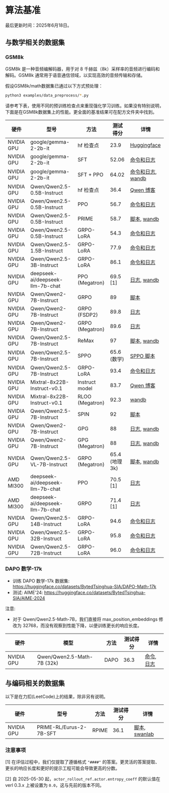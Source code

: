 # 算法基准

最后更新时间：2025年6月18日。

## 与数学相关的数据集

### GSM8k

GSM8k 是一种音频编解码器，用于对 8 千赫兹（8k）采样率的音频进行编码和解码。GSM8k 通常用于语音通信领域，以实现高效的音频传输和存储。

假设GSM8k/math数据集已通过以下方式预处理：

```bash
python3 examples/data_preprocess/*.py
```

请参考下表，使用不同的预训练检查点来重现强化学习训练。如果没有特别说明，下面是在GSM8k数据集上的性能。更全面的基准结果可在配方文件夹中找到。

| 硬件         | 型号                              | 方法              | 测试得分    | 详情 |
|-------------|----------------------------------|-------------------|--------------|---------|
| NVIDIA GPU  | google/gemma-2-2b-it             | hf 检查点         | 23.9         | [Huggingface](https://huggingface.co/google/gemma-2-2b-it#benchmark-results) |
| NVIDIA GPU  | google/gemma-2-2b-it             | SFT               | 52.06        | [命令和日志](https://github.com/eric-haibin-lin/verl-data/blob/experiments/gsm8k/gemma-2-2b-it-sft-0.411.log) |
| NVIDIA GPU  | google/gemma-2-2b-it             | SFT + PPO         | 64.02        | [命令和日志](https://github.com/eric-haibin-lin/verl-data/blob/experiments/gsm8k/gemma-2-2b-it-ppo-bsz512_4-prompt1024-resp-512-0.640.log), [wandb](https://api.wandb.ai/links/verl-team/h7ux8602) |
| NVIDIA GPU  | Qwen/Qwen2.5-0.5B-Instruct       | hf 检查点         | 36.4         | [Qwen 博客](https://qwenlm.github.io/blog/qwen2.5-llm/) |
| NVIDIA GPU  | Qwen/Qwen2.5-0.5B-Instruct       | PPO               | 56.7         | [命令和日志](https://github.com/eric-haibin-lin/verl-data/blob/experiments/gsm8k/Qwen2.5-0.5B-bsz256_2-prompt1024-resp512-0.567.log) |
| NVIDIA GPU  | Qwen/Qwen2.5-0.5B-Instruct       | PRIME             | 58.7         | [脚本](https://github.com/volcengine/verl/blob/main/recipe/prime/run_prime_qwen.sh), [wandb](https://api.wandb.ai/links/zefan-wang-thu-tsinghua-university/rxd1btvb) |
| NVIDIA GPU  | Qwen/Qwen2.5-0.5B-Instruct       | GRPO-LoRA         | 54.3         | [命令和日志](https://github.com/eric-haibin-lin/verl-data/blob/experiments/gsm8k/Qwen2.5-0.5B-bsz64_2-prompt512-resp1024-lorarank32-score0.543.log)|
| NVIDIA GPU  | Qwen/Qwen2.5-1.5B-Instruct       | GRPO-LoRA         | 77.9         | [命令和日志](https://github.com/eric-haibin-lin/verl-data/blob/experiments/gsm8k/Qwen2.5-1.5B-bsz64_2-prompt512-resp1024-lorarank32-score0.779.log)|
| NVIDIA GPU  | Qwen/Qwen2.5-3B-Instruct         | GRPO-LoRA         | 86.1         | [命令和日志](https://github.com/eric-haibin-lin/verl-data/blob/experiments/gsm8k/Qwen2.5-3B-bsz64_2-prompt512-resp1024-lorarank32-score0.861.log)|
| NVIDIA GPU  | deepseek-ai/deepseek-llm-7b-chat | PPO (Megatron)    | 69.5 [1]     | [日志](https://github.com/eric-haibin-lin/verl-data/blob/experiments/gsm8k/deepseek-llm-7b-chat-megatron-bsz256_4-prompt512-resp512-0.695.log), [wandb](https://wandb.ai/verl-team/verl_megatron_gsm8k_examples/runs/10fetyr3) |
| NVIDIA GPU  | Qwen/Qwen2-7B-Instruct           | GRPO              | 89           | [脚本](https://github.com/volcengine/verl/blob/a65c9157bc0b85b64cd753de19f94e80a11bd871/examples/grpo_trainer/run_qwen2-7b_seq_balance.sh) |
| NVIDIA GPU  | Qwen/Qwen2-7B-Instruct           | GRPO (FSDP2)      | 89.8         | [日志](https://github.com/eric-haibin-lin/verl-data/blob/experiments/gsm8k/qwen2-7b-fsdp2.log) |
| NVIDIA GPU  | Qwen/Qwen2-7B-Instruct           | GRPO (Megatron)   | 89.6         | [日志](https://github.com/eric-haibin-lin/verl-data/blob/experiments/gsm8k/qwen2-7b_math_megatron.log) |
| NVIDIA GPU  | Qwen/Qwen2.5-7B-Instruct         | ReMax             | 97           | [脚本](https://github.com/eric-haibin-lin/verl/blob/main/examples/remax_trainer/run_qwen2.5-3b_seq_balance.sh), [wandb](https://wandb.ai/liziniu1997/verl_remax_example_gsm8k/runs/vxl10pln) |
| NVIDIA GPU  | Qwen/Qwen2.5-7B-Instruct         | SPPO              | 65.6 (数学)  | [SPPO 脚本](https://github.com/volcengine/verl/tree/main/recipe/sppo/README.md) |
| NVIDIA GPU  | Qwen/Qwen2.5-7B-Instruct         | GRPO-LoRA         | 93.4         | [命令和日志](https://github.com/eric-haibin-lin/verl-data/blob/experiments/gsm8k/Qwen2.5-7B-bsz64_8-prompt512-resp1024-lorarank32-score0.934.log)|
| NVIDIA GPU  | Mixtral-8x22B-Instruct-v0.1      | Instruct model    | 83.7         | [Qwen 博客](https://qwenlm.github.io/blog/qwen2.5-llm/) |
| NVIDIA GPU  | Mixtral-8x22B-Instruct-v0.1      | RLOO (Megatron)   | 92.3         | [wandb](https://api.wandb.ai/links/ppo_dev/sbuiuf2d) |
| NVIDIA GPU  | Qwen/Qwen2.5-7B-Instruct         | SPIN              | 92           | [脚本](https://github.com/volcengine/verl/tree/main/recipe/spin/README.md) |
| NVIDIA GPU  | Qwen/Qwen2-7B-Instruct           | GPG               | 88           | [日志](https://github.com/diqiuzhuanzhuan/verldata/blob/main/run_logs/qwen2-7b_math.log), [wandb](https://wandb.ai/diqiuzhuanzhuan/verl_gpg_example_gsm8k_math/runs/ab86c4va) |
| NVIDIA GPU  | Qwen/Qwen2-7B-Instruct           | GPG (Megatron)    | 88           | [日志](https://github.com/diqiuzhuanzhuan/verldata/blob/main/run_logs/qwen2-7b_math_megatron.log), [wandb](https://wandb.ai/diqiuzhuanzhuan/verl_gpg_example_gsm8k_math/runs/yy8bheu8) |
| NVIDIA GPU  | Qwen/Qwen2.5-VL-7B-Instruct      | GRPO (Megatron)   | 65.4 (地理3k) | [脚本](https://github.com/volcengine/verl/blob/main/examples/grpo_trainer/run_qwen2_5_vl-7b-megatron.sh), [wandb](https://api.wandb.ai/links/megatron-core-moe-dev/1yngvkek) |
| AMD MI300   | deepseek-ai/deepseek-llm-7b-chat | PPO               | 70.5 [1]     | [日志](https://github.com/yushengsu-thu/verl_training_log/blob/main/gsm8k/ppo_run_deepseek7b_llm.log) |
| AMD MI300   | deepseek-ai/deepseek-llm-7b-chat | GRPO              | 71.4 [1]     | [日志](https://github.com/yushengsu-thu/verl_training_log/blob/main/gsm8k/grpo_run_deepseek7b_llm.log) |
| NVIDIA GPU  | Qwen/Qwen2.5-14B-Instruct         | GRPO-LoRA         | 94.6         | [命令和日志](https://github.com/eric-haibin-lin/verl-data/blob/experiments/gsm8k/Qwen2.5-14B-bsz64_8-prompt512-resp1024-lorarank32-score0.946.log)|
| NVIDIA GPU  | Qwen/Qwen2.5-32B-Instruct         | GRPO-LoRA         | 95.8         | [命令和日志](https://github.com/eric-haibin-lin/verl-data/blob/experiments/gsm8k/Qwen2.5-32B-bsz64_8-prompt512-resp1024-lorarank32-score0.958.log)|
| NVIDIA GPU  | Qwen/Qwen2.5-72B-Instruct         | GRPO-LoRA         | 96.0         | [命令和日志](https://github.com/eric-haibin-lin/verl-data/blob/experiments/gsm8k/Qwen2.5-72B-bs64_8-prompt512-resp1024-lorarank32-score0.960.log)|

### DAPO 数学-17k

- 训练 DAPO 数学-17k 数据集: https://huggingface.co/datasets/BytedTsinghua-SIA/DAPO-Math-17k
- 测试: AIME'24: https://huggingface.co/datasets/BytedTsinghua-SIA/AIME-2024

注意:
- 对于 Qwen/Qwen2.5-Math-7B，我们直接将 max_position_embeddings 修改为 32768，而没有观察到性能下降，以便训练更长的响应长度。

| 硬件        | 模型                              | 方法              | 测试得分     | 详情    |
|-------------|----------------------------------|-------------------|--------------|---------|
| NVIDIA GPU  | Qwen/Qwen2.5-Math-7B (32k)       | DAPO              | 36.3         | [命令](https://github.com/volcengine/verl/blob/main/recipe/dapo/test_dapo_7b_math.sh), [日志](https://wandb.ai/verl-org/DAPO%20Reproduction%20on%20verl/runs/ow47vvon?nw=nwusertongyuxuan361)|

## 与编码相关的数据集

以下是在力扣(LeetCode)上的结果，除非另有说明。

| 硬件        | 型号                               | 方法              | 测试得分     | 详情    |
|-------------|----------------------------------|-------------------|--------------|---------|
| NVIDIA GPU  | PRIME-RL/Eurus-2-7B-SFT          | RPIME             | 36.1         | [脚本](https://github.com/volcengine/verl/blob/main/recipe/prime/run_prime_qwen_code.sh), [swanlab](https://swanlab.cn/@wangzefan/prime_example/runs/7f541qhspgmy8nmhdlx35/chart) |

### 注意事项

[1] 在评估过程中，我们仅提取了遵循格式 `"####"` 的答案。更灵活的答案提取、更长的响应长度和更好的提示工程可能会导致更高的分数。

[2] 自 2025-05-30 起，`actor_rollout_ref.actor.entropy_coeff` 的默认值在 verl 0.3.x 上被设置为 `0.0`，这与先前的版本不同。